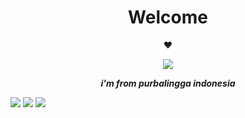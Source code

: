 <h1 align="center"> Welcome </h1>
<p align="center">♥</p>

<p align="center">
<img src="https://media.tenor.com/btLg_WtV330AAAAC/milly-anime.gif">
</p>
<p align="center">
<i> <b> i'm from purbalingga indonesia </b> </i>
</p

[![](https://img.shields.io/badge/Facebook-blue?logo=Facebook&logoColor=blue&labelColor=white)](https://www.facebook.com/100086281072244)
[![](https://img.shields.io/badge/Whatsapp-CHAT-red?logo=Whatsapp&logoColor=Brightgreen&labelColor=white)](https://wa.me/6285729416714?text=asalamualaikum+bang)
[![](https://img.shields.io/badge/Instagram-Blue?logo=Instagram&logoColor=blue&labelColor=white)](https://www.instagram.com/khamdihi_dev)<br><br>

